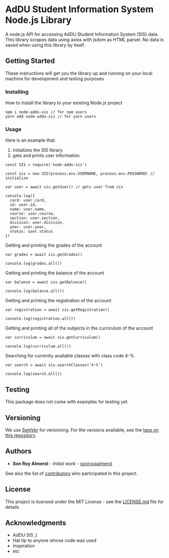 # AdDU Student Information System Node.js Library

A node.js API for accessing AdDU Student Information System (SIS) data. This library scrapes data using axios with jsdom as HTML parser. No data is saved when using this library by itself.

## Getting Started

These instructions will get you the library up and running on your local machine for development and testing purposes

### Installing

How to install the library to your existing Node.js project

```
npm i node-addu-sis // for npm users
yarn add node-addu-sis // for yarn users
```

### Usage

Here is an example that:
1. initializes the SIS library
2. gets and prints user information

```
const SIS = require('node-addu-sis')

const sis = new SIS(process.env.USERNAME, process.env.PASSWORD) // initialize

var user = await sis.getUser() // gets user from sis
  
console.log({
  card: user.card,
  id: user.id,
  name: user.name,
  course: user.course,
  section: user.section,
  division: user.division,
  year: user.year,
  status: user.status
})
```

Getting and printing the grades of the account

```
var grades = await sis.getGrades()

console.log(grades.all())

```

Getting and printing the balance of the account

```
var balance = await sis.getBalance()

console.log(balance.all())

```

Getting and printing the registration of the account

```
var registration = await sis.getRegistration()

console.log(registration.all())

```

Getting and printing all of the subjects in the curriculum of the account

```
var curriculum = await sis.getCurriculum()

console.log(curriculum.all())

```

Searching for currently available classes with class code 4-%

```
var search = await sis.searchClasses('4-%')

console.log(search.all())

```

## Testing

This package does not come with examples for testing yet.

## Versioning

We use [SemVer](http://semver.org/) for versioning. For the versions available, see the [tags on this repository](https://github.com/sonroyaalmerol/node-addu-sis/tags). 

## Authors

* **Son Roy Almerol** - *Initial work* - [sonroyaalmerol](https://github.com/sonroyaalmerol)

See also the list of [contributors](https://github.com/sonroyaalmerol/node-addu-sis/contributors) who participated in this project.

## License

This project is licensed under the MIT License - see the [LICENSE.md](LICENSE.md) file for details

## Acknowledgments

* AdDU SIS ;)
* Hat tip to anyone whose code was used
* Inspiration
* etc
